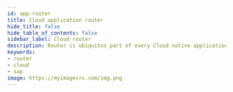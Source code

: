 ```yaml
---
id: app-router
title: Cloud application router
hide_title: false
hide_table_of_contents: false
sidebar_label: Cloud router
description: Router is ubiquitos part of every Cloud native application.
keywords:
- router
- cloud
- sap
image: https://myimagesrv.com/img.png
---
```

